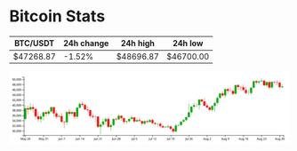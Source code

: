 # Bitcoin Stats

BTC/USDT|24h change|24h high|24h low|
|---|---|---|---|
|$47268.87|-1.52%|$48696.87|$46700.00|

<img src="./chart.svg">
